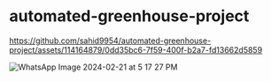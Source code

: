 # automated-greenhouse-project

https://github.com/sahid9954/automated-greenhouse-project/assets/114164879/0dd35bc6-7f59-400f-b2a7-fd13662d5859

![WhatsApp Image 2024-02-21 at 5 17 27 PM](https://github.com/sahid9954/automated-greenhouse-project/assets/114164879/f0d0c72e-9a34-4de7-832c-df6aa92c6ff3)
